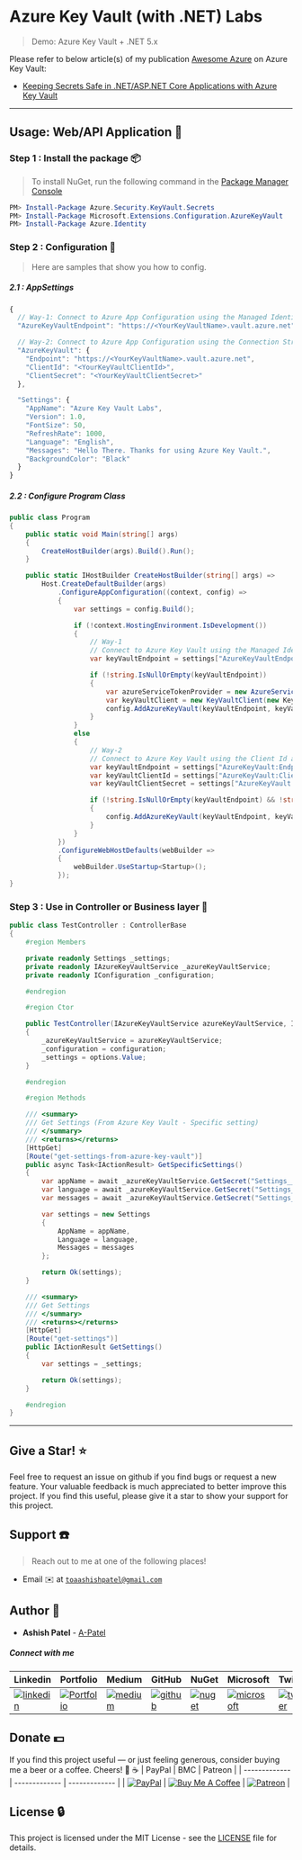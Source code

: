 # Azure Key Vault (with .NET) Labs

> Demo: Azure Key Vault + .NET 5.x





Please refer to below article(s) of my publication [Awesome Azure](https://medium.com/awesome-azure) on Azure Key Vault:

- [Keeping Secrets Safe in .NET/ASP.NET Core Applications with Azure Key Vault](https://medium.com/awesome-azure/keeping-secrets-safe-in-asp-net-core-with-azure-key-vault-228a1409bb3a)



---



## Usage: Web/API Application :page_facing_up:

### Step 1 : Install the package :package:

> To install NuGet, run the following command in the [Package Manager Console](http://docs.nuget.org/docs/start-here/using-the-package-manager-console)

```Powershell
PM> Install-Package Azure.Security.KeyVault.Secrets
PM> Install-Package Microsoft.Extensions.Configuration.AzureKeyVault
PM> Install-Package Azure.Identity
```


### Step 2 : Configuration 🔨

> Here are samples that show you how to config.

##### 2.1 : AppSettings

```js
{
  // Way-1: Connect to Azure App Configuration using the Managed Identity (for Production Scenario)
  "AzureKeyVaultEndpoint": "https://<YourKeyVaultName>.vault.azure.net",

  // Way-2: Connect to Azure App Configuration using the Connection String (for Development Scenario)
  "AzureKeyVault": {
    "Endpoint": "https://<YourKeyVaultName>.vault.azure.net",
    "ClientId": "<YourKeyVaultClientId>",
    "ClientSecret": "<YourKeyVaultClientSecret>"
  },

  "Settings": {
    "AppName": "Azure Key Vault Labs",
    "Version": 1.0,
    "FontSize": 50,
    "RefreshRate": 1000,
    "Language": "English",
    "Messages": "Hello There. Thanks for using Azure Key Vault.",
    "BackgroundColor": "Black"
  }
}

```

##### 2.2 : Configure Program Class

```cs
public class Program
{
    public static void Main(string[] args)
    {
        CreateHostBuilder(args).Build().Run();
    }

    public static IHostBuilder CreateHostBuilder(string[] args) =>
        Host.CreateDefaultBuilder(args)
            .ConfigureAppConfiguration((context, config) =>
            {
                var settings = config.Build();

                if (!context.HostingEnvironment.IsDevelopment())
                {
                    // Way-1
                    // Connect to Azure Key Vault using the Managed Identity.
                    var keyVaultEndpoint = settings["AzureKeyVaultEndpoint"];

                    if (!string.IsNullOrEmpty(keyVaultEndpoint))
                    {
                        var azureServiceTokenProvider = new AzureServiceTokenProvider();
                        var keyVaultClient = new KeyVaultClient(new KeyVaultClient.AuthenticationCallback(azureServiceTokenProvider.KeyVaultTokenCallback));
                        config.AddAzureKeyVault(keyVaultEndpoint, keyVaultClient, new DefaultKeyVaultSecretManager());
                    }
                }
                else
                {
                    // Way-2
                    // Connect to Azure Key Vault using the Client Id and Client Secret (AAD) - Get them from Azure AD Application.
                    var keyVaultEndpoint = settings["AzureKeyVault:Endpoint"];
                    var keyVaultClientId = settings["AzureKeyVault:ClientId"];
                    var keyVaultClientSecret = settings["AzureKeyVault:ClientSecret"];

                    if (!string.IsNullOrEmpty(keyVaultEndpoint) && !string.IsNullOrEmpty(keyVaultClientId) && !string.IsNullOrEmpty(keyVaultClientSecret))
                    {
                        config.AddAzureKeyVault(keyVaultEndpoint, keyVaultClientId, keyVaultClientSecret, new DefaultKeyVaultSecretManager());
                    }
                }
            })
            .ConfigureWebHostDefaults(webBuilder =>
            {
                webBuilder.UseStartup<Startup>();
            });
}
```


### Step 3 : Use in Controller or Business layer :memo:

```cs
public class TestController : ControllerBase
{
    #region Members

    private readonly Settings _settings;
    private readonly IAzureKeyVaultService _azureKeyVaultService;
    private readonly IConfiguration _configuration;

    #endregion

    #region Ctor

    public TestController(IAzureKeyVaultService azureKeyVaultService, IConfiguration configuration, IOptions<Settings> options)
    {
        _azureKeyVaultService = azureKeyVaultService;
        _configuration = configuration;
        _settings = options.Value;
    }

    #endregion

    #region Methods

    /// <summary>
    /// Get Settings (From Azure Key Vault - Specific setting)
    /// </summary>
    /// <returns></returns>
    [HttpGet]
    [Route("get-settings-from-azure-key-vault")]
    public async Task<IActionResult> GetSpecificSettings()
    {
        var appName = await _azureKeyVaultService.GetSecret("Settings__AppName");
        var language = await _azureKeyVaultService.GetSecret("Settings__Language");
        var messages = await _azureKeyVaultService.GetSecret("Settings__Messages");

        var settings = new Settings
        {
            AppName = appName,
            Language = language,
            Messages = messages
        };

        return Ok(settings);
    }

    /// <summary>
    /// Get Settings
    /// </summary>
    /// <returns></returns>
    [HttpGet]
    [Route("get-settings")]
    public IActionResult GetSettings()
    {
        var settings = _settings;

        return Ok(settings);
    }

    #endregion
}
```





---





## Give a Star! :star:

Feel free to request an issue on github if you find bugs or request a new feature. Your valuable feedback is much appreciated to better improve this project. If you find this useful, please give it a star to show your support for this project.


## Support :telephone:

> Reach out to me at one of the following places!

- Email :envelope: at <a href="mailto:toaashishpatel@gmail.com" target="_blank">`toaashishpatel@gmail.com`</a>


## Author :boy:

* **Ashish Patel** - [A-Patel](https://github.com/a-patel)


##### Connect with me

| Linkedin | Portfolio | Medium | GitHub | NuGet | Microsoft | Twitter | Facebook | Instagram |
|----------|----------|----------|----------|----------|----------|----------|----------|----------|
| [![linkedin](https://img.icons8.com/ios-filled/96/000000/linkedin.png)](https://www.linkedin.com/in/iamaashishpatel) | [![Portfolio](https://img.icons8.com/wired/96/000000/domain.png)](https://aashishpatel.netlify.app/) | [![medium](https://img.icons8.com/ios-filled/96/000000/medium-monogram.png)](https://iamaashishpatel.medium.com) | [![github](https://img.icons8.com/ios-glyphs/96/000000/github.png)](https://github.com/a-patel) | [![nuget](https://img.icons8.com/windows/96/000000/nuget.png)](https://nuget.org/profiles/iamaashishpatel) | [![microsoft](https://img.icons8.com/ios-filled/90/000000/microsoft.png)](https://docs.microsoft.com/en-us/users/iamaashishpatel) | [![twitter](https://img.icons8.com/ios-filled/96/000000/twitter.png)](https://twitter.com/aashish_mrcool) | [![facebook](https://img.icons8.com/ios-filled/90/000000/facebook.png)](https://www.facebook.com/aashish.mrcool) | [![instagram](https://img.icons8.com/ios-filled/90/000000/instagram-new.png)](https://www.instagram.com/iamaashishpatel/) |


## Donate :dollar:

If you find this project useful — or just feeling generous, consider buying me a beer or a coffee. Cheers! :beers: :coffee:
| PayPal | BMC | Patreon |
| ------------- | ------------- | ------------- |
| [![PayPal](https://www.paypalobjects.com/webstatic/en_US/btn/btn_donate_pp_142x27.png)](https://www.paypal.me/iamaashishpatel) | [![Buy Me A Coffee](https://www.buymeacoffee.com/assets/img/custom_images/orange_img.png)](https://www.buymeacoffee.com/iamaashishpatel) | [![Patreon](https://c5.patreon.com/external/logo/become_a_patron_button.png)](https://www.patreon.com/iamaashishpatel) |


## License :lock:

This project is licensed under the MIT License - see the [LICENSE](LICENSE) file for details.
